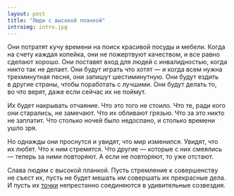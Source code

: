 ```yaml
---
layout: post
title: "Люди с высокой планкой"
introimg: intro.jpg
---
```


Они потратят кучу времени на поиск красивой посуды и мебели. Когда на счету каждая копейка, они не пожертвуют качеством, и все равно сделают хорошо. Они поставят вход для людей с инвалидностью, когда никто так не делает. Они будут играть что хотят — и когда всем нужна трехминутная песня, они запишут шестиминутную. Они будут ездить в другие страны, чтобы поработать с лучшими. Они будут делать то, во что верят, даже если сейчас их не поймут.

<!-- more -->

Их будет накрывать отчаяние. Что это того не стоило. Что те, ради кого они старались, не замечают. Что их обливают грязью. Что за это никто не заплатит. Что столько ночей было недоспано, и столько времени ушло зря.

Но однажды они проснутся и увидят, что мир изменился. Увидят, что их любят. Что к ним стремятся. Что другие — которые с них смеялись — теперь за ними повторяют. А если не повторяют, то уже отстают.

Слава людям с высокой планкой. Пусть стремление к совершенству не съест их, пусть не будет мешать им совершать их прекрасные дела. И пусть их [точки](https://www.youtube.com/watch?v=UF8uR6Z6KLc&t=55s) непрестанно соединяются в удивительные созвездия.
